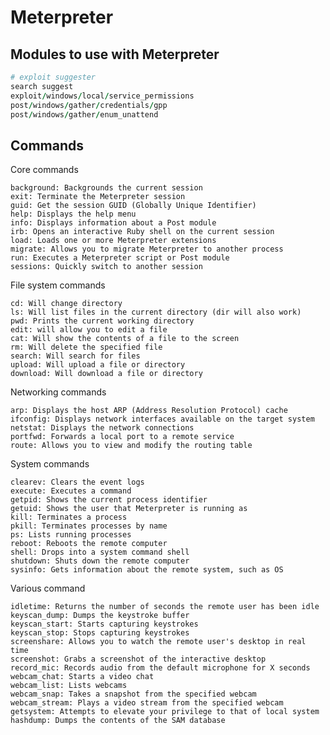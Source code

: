 # Meterpreter 

## Modules to use with Meterpreter


```ruby
# exploit suggester
search suggest
exploit/windows/local/service_permissions
post/windows/gather/credentials/gpp
post/windows/gather/enum_unattend
```

## Commands

Core commands

    background: Backgrounds the current session
    exit: Terminate the Meterpreter session
    guid: Get the session GUID (Globally Unique Identifier)
    help: Displays the help menu
    info: Displays information about a Post module
    irb: Opens an interactive Ruby shell on the current session
    load: Loads one or more Meterpreter extensions
    migrate: Allows you to migrate Meterpreter to another process
    run: Executes a Meterpreter script or Post module
    sessions: Quickly switch to another session

File system commands

    cd: Will change directory
    ls: Will list files in the current directory (dir will also work)
    pwd: Prints the current working directory
    edit: will allow you to edit a file
    cat: Will show the contents of a file to the screen
    rm: Will delete the specified file
    search: Will search for files
    upload: Will upload a file or directory
    download: Will download a file or directory

Networking commands

    arp: Displays the host ARP (Address Resolution Protocol) cache
    ifconfig: Displays network interfaces available on the target system
    netstat: Displays the network connections
    portfwd: Forwards a local port to a remote service
    route: Allows you to view and modify the routing table

System commands

    clearev: Clears the event logs
    execute: Executes a command
    getpid: Shows the current process identifier
    getuid: Shows the user that Meterpreter is running as
    kill: Terminates a process
    pkill: Terminates processes by name
    ps: Lists running processes
    reboot: Reboots the remote computer
    shell: Drops into a system command shell
    shutdown: Shuts down the remote computer
    sysinfo: Gets information about the remote system, such as OS

Various command

    idletime: Returns the number of seconds the remote user has been idle
    keyscan_dump: Dumps the keystroke buffer
    keyscan_start: Starts capturing keystrokes
    keyscan_stop: Stops capturing keystrokes
    screenshare: Allows you to watch the remote user's desktop in real time
    screenshot: Grabs a screenshot of the interactive desktop
    record_mic: Records audio from the default microphone for X seconds
    webcam_chat: Starts a video chat
    webcam_list: Lists webcams
    webcam_snap: Takes a snapshot from the specified webcam
    webcam_stream: Plays a video stream from the specified webcam
    getsystem: Attempts to elevate your privilege to that of local system
    hashdump: Dumps the contents of the SAM database

